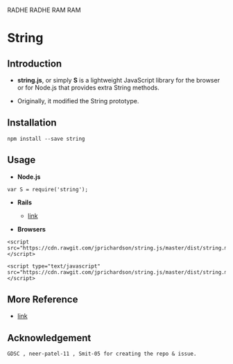 RADHE RADHE RAM RAM

# String

## Introduction

   + **string.js**, or simply **S** is a lightweight JavaScript library for the browser or for Node.js that provides extra String methods.

   + Originally, it modified the String prototype.

## Installation

```
npm install --save string
```
## Usage

   + **Node.js**
```
var S = require('string');
```

   + **Rails**
      - [link](https://github.com/jesjos/stringjs-rails)

   + **Browsers**
```
<script src="https://cdn.rawgit.com/jprichardson/string.js/master/dist/string.min.js"></script>
```
```
<script type="text/javascript" src="https://cdn.rawgit.com/jprichardson/string.js/master/dist/string.min.js"></script>
```

## More Reference
   - [link](https://www.npmjs.com/package/string)

## Acknowledgement

```
GDSC , neer-patel-11 , Smit-05 for creating the repo & issue.
```
